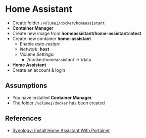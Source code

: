 # Home Assistant

- Create folder `/volume1/docker/homeassistant`
- **Container Manager**
- Create new image from **homeassistant/home-assistant:latest**
- Create new container **home-assistant**
  - Enable *auto-restart*
  - *Network*: **host**
  - *Volume Settings*:
      - /docker/homeassistant -> /data
- **Home Assistant**
- Create an account & login

## Assumptions

- You have installed **Container Manager**
- The folder `/volume1/docker` has been created

## References

- [Synology: Install Home Assistant With Portainer](https://mariushosting.com/synology-install-home-assistant-with-portainer/)
